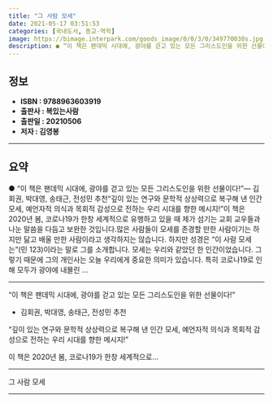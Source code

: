 ```yaml
---
title: "그 사람 모세"
date: 2021-05-17 03:51:53
categories: [국내도서, 종교-역학]
image: https://bimage.interpark.com/goods_image/0/0/3/0/349770030s.jpg
description: ● “이 책은 팬데믹 시대에, 광야를 걷고 있는 모든 그리스도인을 위한 선물이다!”― 김회권, 박대영, 송태근, 전성민 추천“깊이 있는 연구와 문학적 상상력으로 복구해 낸 인간 모세, 예언자적 의식과 목회적 감성으로 전하는 우리 시대를 향한 메시지!”이 책은 2020년 봄, 코로나19
---
```


## **정보**

- **ISBN : 9788963603919**
- **출판사 : 복있는사람**
- **출판일 : 20210506**
- **저자 : 김영봉**

------



## **요약**

●  “이 책은 팬데믹 시대에, 광야를 걷고 있는 모든 그리스도인을 위한 선물이다!”― 김회권, 박대영, 송태근, 전성민 추천“깊이 있는 연구와 문학적 상상력으로 복구해 낸 인간 모세, 예언자적 의식과 목회적 감성으로 전하는 우리 시대를 향한 메시지!”이 책은 2020년 봄, 코로나19가 한창 세계적으로 유행하고 있을 때 제가 섬기는 교회 교우들과 나눈 말씀을 다듬고 보완한 것입니다.많은 사람들이 모세를 존경할 만한 사람이기는 하지만 닮고 배울 만한 사람이라고 생각하지는 않습니다. 하지만 성경은 “이 사람 모세는”(민 123)이라는 말로 그를 소개합니다. 모세는 우리와 같았던 한 인간이었습니다. 그렇기 때문에 그의 개인사는 오늘 우리에게 중요한 의미가 있습니다. 특히 코로나19로 인해 모두가 광야에 내몰린 ...

------

“이 책은 팬데믹 시대에, 광야를 걷고 있는 모든 그리스도인을 위한 선물이다!”
- 김회권, 박대영, 송태근, 전성민 추천

“깊이 있는 연구와 문학적 상상력으로 복구해 낸 인간 모세, 
예언자적 의식과 목회적 감성으로 전하는 우리 시대를 향한 메시지!”

이 책은 2020년 봄, 코로나19가 한창 세계적으로... 

------


그 사람 모세 

------



